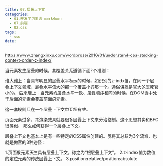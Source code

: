 ```yaml
---
title: 07.层叠上下文
categories:
  - 01.开发学习笔记 markdown
  - 07.前端
  - 02.css
tags:
  - css
date:
---
```



https://www.zhangxinxu.com/wordpress/2016/01/understand-css-stacking-context-order-z-index/

当元素发生层叠的时候，其覆盖关系遵循下面2个准则：

谁大谁上：当具有明显的层叠水平标示的时候，如识别的z-indx值，在同一个层叠上下文领域，层叠水平值大的那一个覆盖小的那一个。通俗讲就是官大的压死官小的。
后来居上：当元素的层叠水平一致、层叠顺序相同的时候，在DOM流中处于后面的元素会覆盖前面的元素。


这一套规则只在一个层叠上下文中互相有效。

页面元素过多，其渲染效果就要很多层叠上下文来分治控制。这个思想其实和BFC很类似。
那么如何获得一个层叠上下文。

层叠上下文也基本上是有一些特定的CSS属性创建的。我将其总结为3个流派，也就是做官的3种途径：

1.页面根元素天生具有层叠上下文，称之为“根层叠上下文”。
2.z-index值为数值的定位元素的传统层叠上下文。
3.position:relative/position:absolute 
